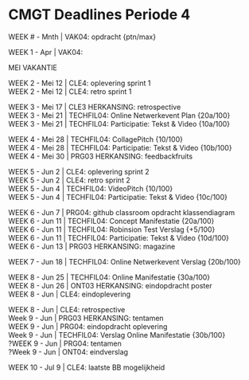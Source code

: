 # CMGT Deadlines Periode 4

WEEK # - Mnth | VAK04: opdracht {ptn/max}   

WEEK 1 - Apr | VAK04:   

MEI VAKANTIE

WEEK 2 - Mei 12 | CLE4: oplevering sprint 1  
WEEK 2 - Mei 12 | CLE4: retro sprint 1   

WEEK 3 - Mei 17 | CLE3 HERKANSING: retrospective    
WEEK 3 - Mei 21 | TECHFIL04: Online Netwerkevent   Plan {20a/100}  
WEEK 3 - Mei 21 | TECHFIL04: Participatie: Tekst &   Video {10a/100}    

WEEK 4 - Mei 28 | TECHFIL04: CollagePitch {10/100}  
WEEK 4 - Mei 28 | TECHFIL04: Participatie: Tekst & Video {10b/100}  
WEEK 4 - Mei 30 | PRG03 HERKANSING: feedbackfruits   

WEEK 5 - Jun 2 | CLE4: oplevering sprint 2  
WEEK 5 - Jun 2 | CLE4: retro sprint 2  
WEEK 5 - Jun 4 | TECHFIL04: VideoPitch {10/100}  
WEEK 5 - Jun 4 | TECHFIL04: Participatie: Tekst & Video {10c/100}  
 
WEEK 6 - Jun 7 | PRG04: github classroom opdracht klassendiagram  
WEEK 6 - Jun 11 | TECHFIL04: Concept Manifestatie {20a/100}  
WEEK 6 - Jun 11 | TECHFIL04: Robinsion Test Verslag {+5/100}  
WEEK 6 - Jun 11 | TECHFIL04: Participatie: Tekst & Video {10d/100}  
WEEK 6 - Jun 13 | PRG03 HERKANSING: magazine  

WEEK 7 - Jun 18 | TECHFIL04: Online Netwerkevent Verslag {20b/100}  

WEEK 8 - Jun 25 | TECHFIL04: Online Manifestatie {30a/100}  
WEEK 8 - Jun 26 | ONT03 HERKANSING: eindopdracht poster  
WEEK 8 - Jun | CLE4: eindoplevering  

WEEK 8 - Jun | CLE4: retrospective  
Week 9 - Jun | PRG03 HERKANSING: tentamen  
WEEK 9 - Jun | PRG04: eindopdracht oplevering  
Week 9 - Jun | TECHFIL04: Verslag Online Manifestatie {30b/100}  
?WEEK 9 - Jun | PRG04: tentamen  
?Week 9 - Jun | ONT04: eindverslag  

WEEK 10 - Jul 9 | CLE4: laatste BB mogelijkheid  